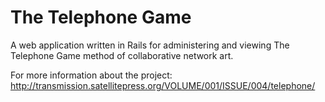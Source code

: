 # The Telephone Game

A web application written in Rails for administering and viewing The Telephone Game method of collaborative network art.

For more information about the project:
http://transmission.satellitepress.org/VOLUME/001/ISSUE/004/telephone/

